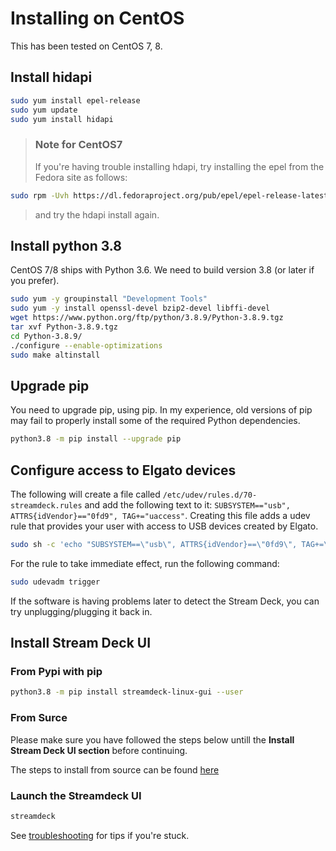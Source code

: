 # Installing on CentOS

This has been tested on CentOS 7, 8.

## Install hidapi

``` bash
sudo yum install epel-release
sudo yum update
sudo yum install hidapi
```

> ### Note for CentOS7
>
> If you're having trouble installing hdapi, try installing the epel from the Fedora site as follows:
>
```bash
sudo rpm -Uvh https://dl.fedoraproject.org/pub/epel/epel-release-latest-7.noarch.rpm
```

> and try the hdapi install again.

## Install python 3.8

CentOS 7/8 ships with Python 3.6. We need to build version 3.8 (or later if you prefer).

```bash
sudo yum -y groupinstall "Development Tools"
sudo yum -y install openssl-devel bzip2-devel libffi-devel
wget https://www.python.org/ftp/python/3.8.9/Python-3.8.9.tgz
tar xvf Python-3.8.9.tgz 
cd Python-3.8.9/
./configure --enable-optimizations
sudo make altinstall
```

## Upgrade pip

You need to upgrade pip, using pip. In my experience, old versions of pip may fail to properly install some of the required Python dependencies.

```bash
python3.8 -m pip install --upgrade pip
```

## Configure access to Elgato devices

The following will create a file called `/etc/udev/rules.d/70-streamdeck.rules` and add the following text to it: `SUBSYSTEM=="usb", ATTRS{idVendor}=="0fd9", TAG+="uaccess"`. Creating this file adds a udev rule that provides your user with access to USB devices created by Elgato.

```bash
sudo sh -c 'echo "SUBSYSTEM==\"usb\", ATTRS{idVendor}==\"0fd9\", TAG+=\"uaccess\"" > /etc/udev/rules.d/70-streamdeck.rules'
```

For the rule to take immediate effect, run the following command:

```bash
sudo udevadm trigger
```

If the software is having problems later to detect the Stream Deck, you can try unplugging/plugging it back in.

## Install Stream Deck UI

### From Pypi with pip

```bash
python3.8 -m pip install streamdeck-linux-gui --user
```

### From Surce

Please make sure you have followed the steps below untill the **Install Stream Deck UI section** before continuing.

The steps to install from source can be found [here](source.md)

### Launch the Streamdeck UI

```bash
streamdeck
```

See [troubleshooting](../troubleshooting.md) for tips if you're stuck.

